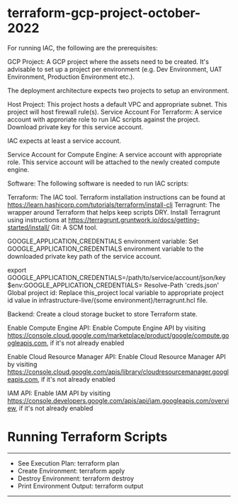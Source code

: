 # **terraform-gcp-project-october-2022**
For running IAC, the following are the prerequisites:

GCP Project: A GCP project where the assets need to be created. It's advisable to set up a project per environment (e.g. Dev Environment, UAT Environment, Production Environment etc.).

The deployment architecture expects two projects to setup an environment.

Host Project: This project hosts a default VPC and appropriate subnet. This project will host firewall rule(s).
Service Account For Terraform: A service account with approriate role to run IAC scripts against the project. Download private key for this service account.

IAC expects at least a service account.

Service Account for Compute Engine: A service account with appropriate role. This service account will be attached to the newly created compute engine.

Software: The following software is needed to run IAC scripts:

Terraform: The IAC tool. Terraform installation instructions can be found at https://learn.hashicorp.com/tutorials/terraform/install-cli
Terragrunt: The wrapper around Terraform that helps keep scripts DRY. Install Terragrunt using instructions at https://terragrunt.gruntwork.io/docs/getting-started/install/
Git: A SCM tool.

GOOGLE_APPLICATION_CREDENTIALS environment variable: Set GOOGLE_APPLICATION_CREDENTIALS environment variable to the downloaded private key path of the service account.

export GOOGLE_APPLICATION_CREDENTIALS=/path/to/service/account/json/key
$env:GOOGLE_APPLICATION_CREDENTIALS= Resolve-Path 'creds.json'
Global project id: Replace this_project local variable to appropriate project id value in infrastructure-live/{some environment}/terragrunt.hcl file.

Backend: Create a cloud storage bucket to store Terraform state.

Enable Compute Engine API: Enable Compute Engine API by visiting https://console.cloud.google.com/marketplace/product/google/compute.googleapis.com, if it's not already enabled

Enable Cloud Resource Manager API: Enable Cloud Resource Manager API by visiting https://console.cloud.google.com/apis/library/cloudresourcemanager.googleapis.com, if it's not already enabled

IAM API: Enable IAM API by visiting https://console.developers.google.com/apis/api/iam.googleapis.com/overview, if it's not already enabled

# **Running Terraform Scripts**

---
- See Execution Plan: terraform plan
- Create Environment: terraform apply
- Destroy Environment: terraform destroy
- Print Environment Output: terraform output

---
